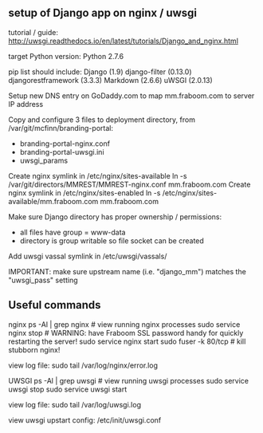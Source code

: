 setup of Django app on nginx / uwsgi
------------------------------------

tutorial / guide: http://uwsgi.readthedocs.io/en/latest/tutorials/Django_and_nginx.html

target Python version:
Python 2.7.6

pip list should include:
Django (1.9)
django-filter (0.13.0)
djangorestframework (3.3.3)
Markdown (2.6.6)
uWSGI (2.0.13)

Setup new DNS entry on GoDaddy.com to map mm.fraboom.com to server IP address

Copy and configure 3 files to deployment directory, from /var/git/mcfinn/branding-portal:
- branding-portal-nginx.conf
- branding-portal-uwsgi.ini
- uwsgi_params

Create nginx symlink in /etc/nginx/sites-available
    ln -s /var/git/directors/MMREST/MMREST-nginx.conf mm.fraboom.com
Create nginx symlink in /etc/nginx/sites-enabled
    ln -s /etc/nginx/sites-available/mm.fraboom.com mm.fraboom.com

Make sure Django directory has proper ownership / permissions:
- all files have group = www-data
- directory is group writable so file socket can be created

Add uwsgi vassal symlink in /etc/uwsgi/vassals/

IMPORTANT: make sure upstream name (i.e. "django_mm") matches the "uwsgi_pass" setting

Useful commands
---------------

nginx
  ps -Al | grep nginx         # view running nginx processes
  sudo service nginx stop     # WARNING: have Fraboom SSL password handy for quickly restarting the server!
  sudo service nginx start
  sudo fuser -k 80/tcp        # kill stubborn nginx!

  view log file:
      sudo tail /var/log/nginx/error.log

UWSGI
  ps -Al | grep uwsgi         # view running uwsgi processes
  sudo service uwsgi stop
  sudo service uwsgi start

  view log file:
      sudo tail /var/log/uwsgi.log

  view uwsgi upstart config:
      /etc/init/uwsgi.conf
